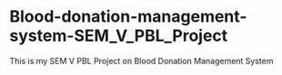 # Blood-donation-management-system-SEM_V_PBL_Project
This is my SEM V PBL Project on Blood Donation Management System

